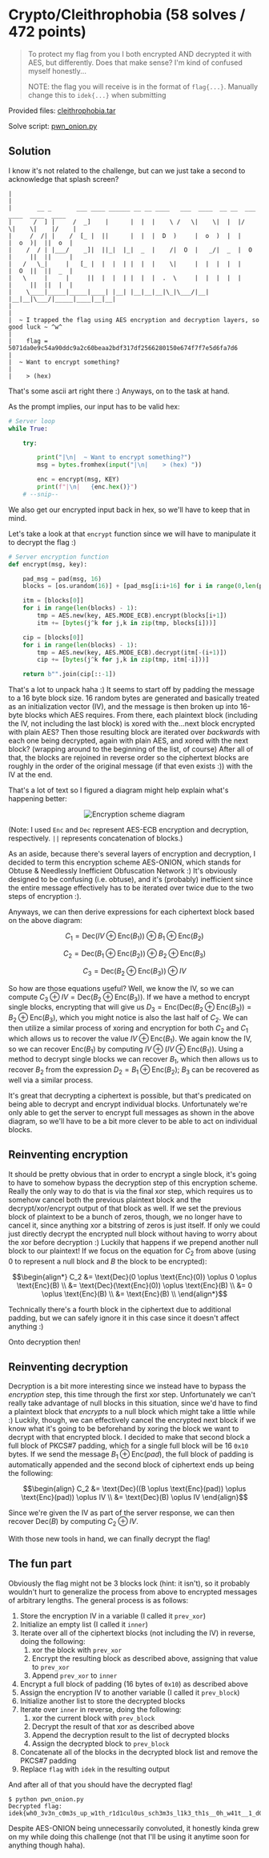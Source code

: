 # Crypto/Cleithrophobia (58 solves / 472 points)

> To protect my flag from you I both encrypted AND decrypted it with AES, but differently. Does that make sense? I'm kind of confused myself honestly...
>
> NOTE: the flag you will receive is in the format of `flag{...}`. Manually change this to `idek{...}` when submitting

Provided files: [cleithrophobia.tar](./cleithrophobia.tar)

Solve script: [pwn_onion.py](./pwn_onion.py)

## Solution

I know it's not related to the challenge, but can we just take a second to acknowledge that splash screen?

```
|
|
|       __ _       ___ ____ ______ __ __ ____   ___  ____  __ __  ___  ____  ____  ____
|      /  ] |     /  _]    |      |  |  |    \ /   \|    \|  |  |/   \|    \|    |/    |
|     /  /| |    /  [_ |  ||      |  |  |  D  )     |  o  )  |  |     |  o  )|  ||  o  |
|    /  / | |___/    _]|  ||_|  |_|  _  |    /|  O  |   _/|  _  |  O  |     ||  ||     |
|   /   \_|     |   [_ |  |  |  | |  |  |    \|     |  |  |  |  |     |  O  ||  ||  _  |
|   \     |     |     ||  |  |  | |  |  |  .  \     |  |  |  |  |     |     ||  ||  |  |
|    \____|_____|_____|____| |__| |__|__|__|\_|\___/|__|  |__|__|\___/|_____|____|__|__|
|
|
|  ~ I trapped the flag using AES encryption and decryption layers, so good luck ~ ^w^
|
|    flag = 5071da0e9c54a90ddc9a2c60beaa2bdf317df2566280150e674f7f7e5d6fa7d6
|
|  ~ Want to encrypt something?
|
|    > (hex) 
```

That's some ascii art right there :) Anyways, on to the task at hand.

As the prompt implies, our input has to be valid hex:

```python
# Server loop
while True:

    try:

        print("|\n|  ~ Want to encrypt something?")
        msg = bytes.fromhex(input("|\n|    > (hex) "))

        enc = encrypt(msg, KEY)
        print(f"|\n|   {enc.hex()}")
    # --snip--
```

We also get our encrypted input back in hex, so we'll have to keep that in mind.

Let's take a look at that `encrypt` function since we will have to manipulate it to decrypt the flag :)

```python
# Server encryption function
def encrypt(msg, key):

    pad_msg = pad(msg, 16)
    blocks = [os.urandom(16)] + [pad_msg[i:i+16] for i in range(0,len(pad_msg),16)]

    itm = [blocks[0]]
    for i in range(len(blocks) - 1):
        tmp = AES.new(key, AES.MODE_ECB).encrypt(blocks[i+1])
        itm += [bytes(j^k for j,k in zip(tmp, blocks[i]))]

    cip = [blocks[0]]
    for i in range(len(blocks) - 1):
        tmp = AES.new(key, AES.MODE_ECB).decrypt(itm[-(i+1)])
        cip += [bytes(j^k for j,k in zip(tmp, itm[-i]))]

    return b"".join(cip[::-1])
```

That's a lot to unpack haha :) It seems to start off by padding the message to a 16 byte block size.
16 random bytes are generated and basically treated as an initialization vector (IV), and the message is then broken up into 16-byte blocks which AES requires.
From there, each plaintext block (including the IV, not including the last block) is xored with the...next block encrypted with plain AES?
Then those resulting block are iterated over *backwards* with each one being decrypted, again with plain AES, and xored with the next block?
(wrapping around to the beginning of the list, of course)
After all of that, the blocks are rejoined in reverse order so the ciphertext blocks are roughly in the order of the original message (if that even exists :)) with the IV at the end.

That's a lot of text so I figured a diagram might help explain what's happening better:

<div align="center">
<img src="img/aes-onion.png" alt="Encryption scheme diagram">
</div>

(Note: I used `Enc` and `Dec` represent AES-ECB encryption and decryption, respectively. `||` represents concatenation of blocks.)

As an aside, because there's several layers of encryption and decryption, I decided to term this encryption scheme AES-ONION, which stands for Obtuse & Needlessly Inefficient Obfuscation Network :)
It's obviously designed to be confusing (i.e. obtuse), and it's (probably) inefficient since the entire message effectively has to be iterated over twice due to the two steps of encryption :).

Anyways, we can then derive expressions for each ciphertext block based on the above diagram:

$$C_1 = \text{Dec}(IV \oplus \text{Enc}(B_1)) \oplus B_1 \oplus \text{Enc}(B_2)$$

$$C_2 = \text{Dec}(B_1 \oplus \text{Enc}(B_2)) \oplus B_2 \oplus \text{Enc}(B_3)$$

$$C_3 = \text{Dec}(B_2 \oplus \text{Enc}(B_3)) \oplus IV$$

So how are those equations useful?
Well, we know the IV, so we can compute $C_3 \oplus IV = \text{Dec}(B_2 \oplus \text{Enc}(B_3))$.
If we have a method to encrypt single blocks, encrypting that will give us 
$D_3 = \text{Enc}(\text{Dec}(B_2 \oplus \text{Enc}(B_3)) = B_2 \oplus \text{Enc}(B_3)$, which you might notice is also the last half of $C_2$.
We can then utilize a similar process of xoring and encryption for both $C_2$ and $C_1$ which allows us to recover the value $IV \oplus \text{Enc}(B_1)$.
We again know the IV, so we can recover $\text{Enc}(B_1)$ by computing $IV \oplus (IV \oplus \text{Enc}(B_1))$.
Using a method to decrypt single blocks we can recover $B_1$, which then allows us to recover $B_2$ from the expression $D_2 = B_1 \oplus \text{Enc}(B_2)$; $B_3$ can be recovered as well via a similar process.

It's great that decrypting a ciphertext is possible, but that's predicated on being able to decrypt and encrypt individual blocks.
Unfortunately we're only able to get the server to encrypt full messages as shown in the above diagram, so we'll have to be a bit more clever to be able to act on individual blocks.

## Reinventing encryption

It should be pretty obvious that in order to encrypt a single block, it's going to have to somehow bypass the decryption step of this encryption scheme.
Really the only way to do that is via the final xor step, which requires us to somehow cancel both the previous plaintext block and the decrypt/xor/encrypt output of that block as well.
If we set the previous block of plaintext to be a bunch of zeros, though, we no longer have to cancel it, since anything xor a bitstring of zeros is just itself.
If only we could just directly decrypt the encrypted null block without having to worry about the xor before decryption :)
Luckily that happens if we prepend another null block to our plaintext! If we focus on the equation for $C_2$ from above (using $0$ to represent a null block and $B$ the block to be encrypted):

```math
\begin{align*}
C_2 &= \text{Dec}(0 \oplus \text{Enc}(0)) \oplus 0 \oplus \text{Enc}(B) \\
&= \text{Dec}(\text{Enc}(0)) \oplus \text{Enc}(B) \\
&= 0 \oplus \text{Enc}(B) \\
&= \text{Enc}(B) \\
\end{align*}
```

Technically there's a fourth block in the ciphertext due to additional padding, but we can safely ignore it in this case since it doesn't affect anything :)

Onto decryption then!

## Reinventing decryption

Decryption is a bit more interesting since we instead have to bypass the *encryption* step, this time through the first xor step.
Unfortunately we can't really take advantage of null blocks in this situation, since we'd have to find a plaintext block that *encrypts* to a null block which might take a little while :)
Luckily, though, we can effectively cancel the encrypted next block if we know what it's going to be beforehand by xoring the block we want to decrypt with that encrypted block.
I decided to make that second block a full block of PKCS#7 padding, which for a single full block will be 16 `0x10` bytes.
If we send the message $B_1 \oplus \text{Enc}(pad)$, the full block of padding is automatically appended and the second block of ciphertext ends up being the following:

```math
\begin{align}
C_2 &= \text{Dec}((B \oplus \text{Enc}(pad)) \oplus \text{Enc}(pad)) \oplus IV \\
&= \text{Dec}(B) \oplus IV
\end{align}
```

Since we're given the IV as part of the server response, we can then recover $\text{Dec}(B)$ by computing $C_2 \oplus IV$.

With those new tools in hand, we can finally decrypt the flag!

## The fun part

Obviously the flag might not be 3 blocks lock (hint: it isn't), so it probably wouldn't hurt to generalize the process from above to encrypted messages of arbitrary lengths. The general process is as follows:

1. Store the encryption IV in a variable (I called it `prev_xor`)
2. Initialize an empty list (I called it `inner`)
3. Iterate over all of the ciphertext blocks (not including the IV) in reverse, doing the following:
   1. xor the block with `prev_xor`
   2. Encrypt the resulting block as described above, assigning that value to `prev_xor`
   3. Append `prev_xor` to `inner`
4. Encrypt a full block of padding (16 bytes of `0x10`) as described above
5. Assign the encryption IV to another variable (I called it `prev_block`)
6. Initialize another list to store the decrypted blocks
7. Iterate over `inner` in reverse, doing the following:
   1. xor the current block with `prev_block`
   2. Decrypt the result of that xor as described above
   3. Append the decryption result to the list of decrypted blocks
   4. Assign the decrypted block to `prev_block`
8. Concatenate all of the blocks in the decrypted block list and remove the PKCS#7 padding
9. Replace `flag` with `idek` in the resulting output

And after all of that you should have the decrypted flag!

```shell
$ python pwn_onion.py
Decrypted flag: idek{wh0_3v3n_c0m3s_up_w1th_r1d1cul0us_sch3m3s_l1k3_th1s__0h_w41t__1_d0}
```

Despite AES-ONION being unnecessarily convoluted, it honestly kinda grew on my while doing this challenge (not that I'll be using it anytime soon for anything though haha).
